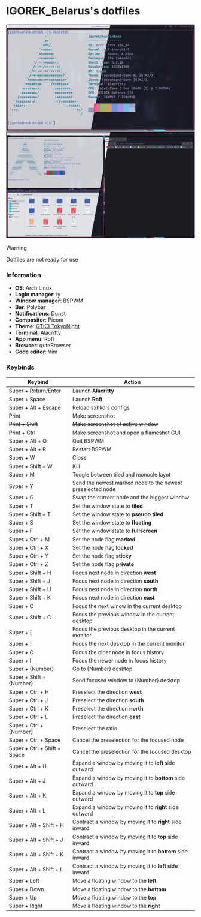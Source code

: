 # IGOREK_Belarus's dotfiles

<img src="./screenshots/Main.png">
<img src="./screenshots/Showcase.png">

> [!WARNING]
> Dotfiles are not ready for use

### Information

- **OS**: Arch Linux
- **Login manager**: ly
- **Window manager**: BSPWM
- **Bar**: Polybar
- **Notifications**: Dunst
- **Compositor**: Picom
- **Theme**: [GTK3 TokyoNight](https://github.com/Fausto-Korpsvart/Tokyo-Night-GTK-Theme)
- **Terminal**: Alacritty
- **App menu**: Rofi
- **Browser**: quteBrowser
- **Code editor**: Vim

### Keybinds

| Keybind | Action |
| --- | --- |
| Super + Return/Enter | Launch **Alacritty** |
| Super + Space | Launch **Rofi** |
| Super + Alt + Escape | Reload sxhkd's configs |
| Print | Make screenshot |
| ~~Print + Shift~~ | ~~Make screenshot of active window~~ |
| Print + Ctrl | Make screenshot and open a flameshot GUI |
| Super + Alt + Q | Quit BSPWM |
| Super + Alt + R | Restart BSPWM |
| Super + W | Close |
| Super + Shift + W | Kill |
| Super + M | Toogle between tiled and monocle layot |
| Syper + Y | Send the newest marked node to the newest preselected node |
| Super + G | Swap the current node and the biggest window |
| Super + T | Set the window state to **tiled** |
| Super + Shift + T | Set the window state to **pseudo tiled** |
| Super + S | Set the window state to **floating** |
| Super + F | Set the window state to **fullscreen** |
| Super + Ctrl + M | Set the node flag **marked** |
| Super + Ctrl + X | Set the node flag **locked** |
| Super + Ctrl + Y | Set the node flag **sticky** |
| Super + Ctrl + Z | Set the node flag **private** |
| Super + Shift + H | Focus next node in direction **west** |
| Super + Shift + J | Focus next node in direction **south** |
| Super + Shift + U | Focus next node in direction **north** |
| Super + Shift + K | Focus next node in direction **east** |
| Super + C | Focus the next winow in the current desktop |
| Super + Shift + C | Focus the previous window in the current desktop |
| Super + [ | Focus the previous desktop in the current monitor |
| Super + ] | Focus the next desktop in the current monitor |
| Super + O | Focus the older node in focus history |
| Super + I | Focus the newer node in focus history |
| Super + {Number} | Go to {Number} desktop |
| Super + Shift + {Number} | Send focused window to {Number} desktop |
| Super + Ctrl + H | Preselect the direction **west** |
| Super + Ctrl + J | Preselect the direction **south** |
| Super + Ctrl + K | Preselect the direction **north** |
| Super + Ctrl + L | Preselect the direction **east** |
| Super + Ctrl + {Number} | Preselect the ratio |
| Super + Ctrl + Space | Cancel the preselection for the focused node |
| Super + Ctrl + Shift + Space | Cancel the preselection for the focused desktop |
| Super + Alt + H | Expand a window by moving it to **left** side outward |
| Super + Alt + J | Expand a window by moving it to **bottom** side outward |
| Super + Alt + K | Expand a window by moving it to **top** side outward |
| Super + Alt + L | Expand a window by moving it to **right** side outward |
| Super + Alt + Shift + H | Contract a window by moving it to **right** side inward |
| Super + Alt + Shift + J | Contract a window by moving it to **top** side inward |
| Super + Alt + Shift + K | Contract a window by moving it to **bottom** side inward |
| Super + Alt + Shift + L | Contract a window by moving it to **left** side inward |
| Super + Left | Move a floating window to the **left** |
| Super + Down | Move a floating window to the **bottom** |
| Super + Up | Move a floating window to the **top** |
| Super + Right | Move a floating window to the **right** |